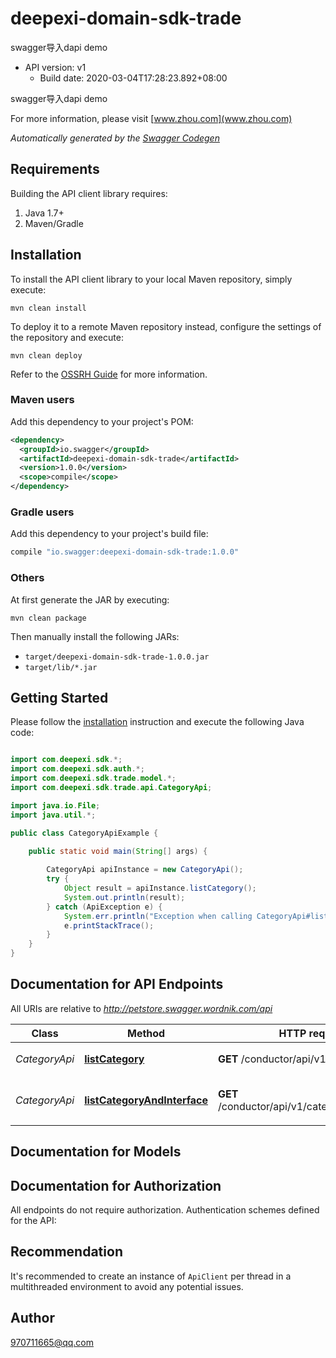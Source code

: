 # deepexi-domain-sdk-trade

swagger导入dapi demo
- API version: v1
  - Build date: 2020-03-04T17:28:23.892+08:00

swagger导入dapi demo

  For more information, please visit [www.zhou.com](www.zhou.com)

*Automatically generated by the [Swagger Codegen](https://github.com/swagger-api/swagger-codegen)*


## Requirements

Building the API client library requires:
1. Java 1.7+
2. Maven/Gradle

## Installation

To install the API client library to your local Maven repository, simply execute:

```shell
mvn clean install
```

To deploy it to a remote Maven repository instead, configure the settings of the repository and execute:

```shell
mvn clean deploy
```

Refer to the [OSSRH Guide](http://central.sonatype.org/pages/ossrh-guide.html) for more information.

### Maven users

Add this dependency to your project's POM:

```xml
<dependency>
  <groupId>io.swagger</groupId>
  <artifactId>deepexi-domain-sdk-trade</artifactId>
  <version>1.0.0</version>
  <scope>compile</scope>
</dependency>
```

### Gradle users

Add this dependency to your project's build file:

```groovy
compile "io.swagger:deepexi-domain-sdk-trade:1.0.0"
```

### Others

At first generate the JAR by executing:

```shell
mvn clean package
```

Then manually install the following JARs:

* `target/deepexi-domain-sdk-trade-1.0.0.jar`
* `target/lib/*.jar`

## Getting Started

Please follow the [installation](#installation) instruction and execute the following Java code:

```java

import com.deepexi.sdk.*;
import com.deepexi.sdk.auth.*;
import com.deepexi.sdk.trade.model.*;
import com.deepexi.sdk.trade.api.CategoryApi;

import java.io.File;
import java.util.*;

public class CategoryApiExample {

    public static void main(String[] args) {
        
        CategoryApi apiInstance = new CategoryApi();
        try {
            Object result = apiInstance.listCategory();
            System.out.println(result);
        } catch (ApiException e) {
            System.err.println("Exception when calling CategoryApi#listCategory");
            e.printStackTrace();
        }
    }
}

```

## Documentation for API Endpoints

All URIs are relative to *http://petstore.swagger.wordnik.com/api*

Class | Method | HTTP request | Description
------------ | ------------- | ------------- | -------------
*CategoryApi* | [**listCategory**](docs/CategoryApi.md#listCategory) | **GET** /conductor/api/v1/categories | 分页查询分类
*CategoryApi* | [**listCategoryAndInterface**](docs/CategoryApi.md#listCategoryAndInterface) | **GET** /conductor/api/v1/categories/interfaces | 分页查询分类(带接口信息)


## Documentation for Models



## Documentation for Authorization

All endpoints do not require authorization.
Authentication schemes defined for the API:

## Recommendation

It's recommended to create an instance of `ApiClient` per thread in a multithreaded environment to avoid any potential issues.

## Author

970711665@qq.com

